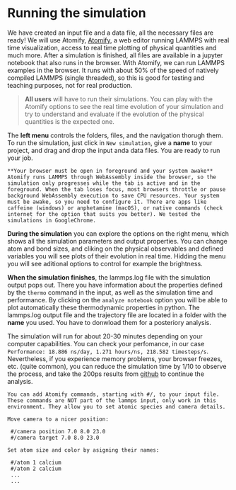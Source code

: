 # Running the simulation

We have created an input file and a data file, all the necessary files are ready! We will use Atomify, [Atomify](https://andeplane.github.io/atomify/), a web editor running LAMMPS with real time visualization, access to real time plotting of physical quantities and much more. 
After a simulation is finished, all files are available in a jupyter notebook that also runs in the browser. With Atomify, we can run LAMMPS examples in the browser. It runs with about 50% of the speed of natively compiled LAMMPS (single threaded), so this is good for testing and teaching purposes, not for real production.

> **All users** will have to run their simulations. You can play with the Atomify options to see the real time evolution of your simulation and try to understand and evaluate if the evolution of the physical quantities is the expected one.

The **left menu** controls the folders, files, and the navigation thorugh them. To run the simulation, just click in `New simulation`, give a **name** to your project, and drag and drop the input anda data files. You are ready to run  your job.

```{Note}
**Your browser must be open in foreground and your system awake** Atomify runs LAMMPS through WebAssembly inside the browser, so the simulation only progresses while the tab is active and in the foreground. When the tab loses focus, most browsers throttle or pause background WebAssembly execution to save CPU resources. Your system must be awake, so you need to configure it. There are apps like caffeine (windows) or anphetamine (macOS), or native commands (check internet for the option that suits you better). We tested the simulations in GoogleChrome. 
```

**During the simulation** you can explore the options on the right menu, which shows all the simulation parameters and output properties. You can change atom and bond sizes, and cliking on the physical observables and defined variables you will see plots of their evolution in real time. Hidding the menu you will see aditional options to control for example the brightness.

**When the simulation finishes**, the lammps.log file with the simulation output pops out. There you have information about the properties defined by the `thermo` command in the input, as well as the simulation time and performance. By clicking on the `analyze notebook` option you will be able to plot automatically these thermodynamic properties in python. The lammps.log output file and the trajectory file are located in a folder with the **name** you used. You have to donwload them for a posteriory analysis. 

The simulation will run for about 20-30 minutes depending on your computer capabilities. You can check your perfomance, in our case `Performance: 18.886 ns/day, 1.271 hours/ns, 218.582 timesteps/s`. Nevertheless, if you experience memory problems, your browser freezes, etc. (quite common), you can reduce the simulation time by 1/10 to observe the process, and take the 200ps results from [github](https://github.com/hegoimanzano/ICASCM2025/tree/main/results) to continue the analysis.


```{Tip}
You can add Atomify commands, starting with #/, to your input file. These commands are NOT part of the lammps input, only work in this environment. They allow you to set atomic species and camera details.

Move camera to a nicer position:

 #/camera position 7.0 8.0 23.0
 #/camera target 7.0 8.0 23.0

Set atom size and color by asigning their names:

 #/atom 1 calcium
 #/atom 2 calcium
 ...
 ...
```

